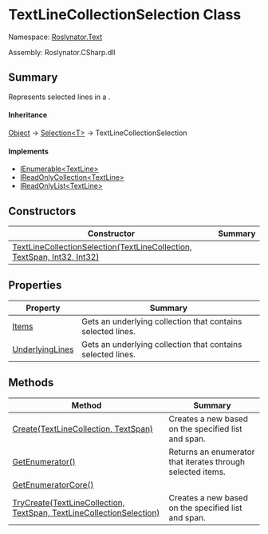 # TextLineCollectionSelection Class

Namespace: [Roslynator.Text](../README.md)

Assembly: Roslynator\.CSharp\.dll

## Summary

Represents selected lines in a \.

#### Inheritance

[Object](https://docs.microsoft.com/en-us/dotnet/api/system.object) &#x2192; [Selection\<T>](../../Selection-1/README.md) &#x2192; TextLineCollectionSelection

#### Implements

* [IEnumerable\<TextLine>](https://docs.microsoft.com/en-us/dotnet/api/system.collections.generic.ienumerable-1)
* [IReadOnlyCollection\<TextLine>](https://docs.microsoft.com/en-us/dotnet/api/system.collections.generic.ireadonlycollection-1)
* [IReadOnlyList\<TextLine>](https://docs.microsoft.com/en-us/dotnet/api/system.collections.generic.ireadonlylist-1)

## Constructors

| Constructor| Summary|
| --- | --- |
| [TextLineCollectionSelection(TextLineCollection, TextSpan, Int32, Int32)](-ctor/README.md) | |

## Properties

| Property| Summary|
| --- | --- |
| [Items](Items/README.md) | Gets an underlying collection that contains selected lines\. |
| [UnderlyingLines](UnderlyingLines/README.md) | Gets an underlying collection that contains selected lines\. |

## Methods

| Method| Summary|
| --- | --- |
| [Create(TextLineCollection, TextSpan)](Create/README.md) | Creates a new  based on the specified list and span\. |
| [GetEnumerator()](GetEnumerator/README.md) | Returns an enumerator that iterates through selected items\. |
| [GetEnumeratorCore()](GetEnumeratorCore/README.md) | |
| [TryCreate(TextLineCollection, TextSpan, TextLineCollectionSelection)](TryCreate/README.md) | Creates a new  based on the specified list and span\. |

